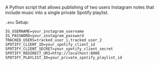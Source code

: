 A Python script that allows publishing of two users Instagram notes that include music into a single private Spotify playlist.

`.env` Setup:
```
IG_USERNAME=your_instagram_username
IG_PASSWORD=your_instagram_password
TRACKED_USERS=tracked_user_1,tracked_user_2
SPOTIFY_CLIENT_ID=your_spotify_client_id
SPOTIFY_CLIENT_SECRET=your_spotify_client_secret
SPOTIFY_REDIRECT_URI=http://localhost:8080
SPOTIFY_PLAYLIST_ID=your_private_spotify_playlist_id
```
